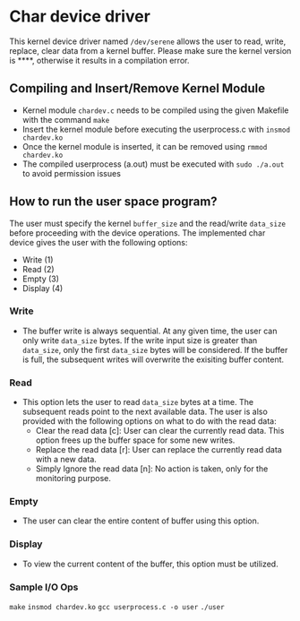 # Char device driver

This kernel device driver named `/dev/serene` allows the user to read, write, replace, clear data from a kernel buffer. 
Please make sure the kernel version is ****, otherwise it results in a compilation error.

## Compiling and Insert/Remove Kernel Module 
- Kernel module `chardev.c` needs to be compiled using the given Makefile with the command `make`
- Insert the kernel module before executing the userprocess.c with `insmod chardev.ko`
- Once the kernel module is inserted, it can be removed using `rmmod chardev.ko`
- The compiled userprocess (a.out) must be executed with `sudo ./a.out` to avoid permission issues

## How to run the user space program?

The user must specify the kernel `buffer_size` and the read/write `data_size` before proceeding with the device operations. The implemented char device gives the user with the following options:

- Write (1)
- Read (2)
- Empty (3)
- Display (4)

### Write

- The buffer write is always sequential. At any given time, the user can only write `data_size` bytes. If the write input size is greater than `data_size`, only the first `data_size` bytes will be considered. If the buffer is full, the subsequent writes will overwrite the exisiting buffer content.

### Read

- This option lets the user to read `data_size` bytes at a time. The subsequent reads  point to the next available data. The user is also provided with the following options on what to do with the read data:
    - Clear the read data [c]: User can clear the currently read data. This option frees up the buffer space for some new writes. 
    - Replace the read data [r]: User can replace the currently read data with a new data. 
    - Simply Ignore the read data [n]: No action is taken, only for the monitoring purpose.


### Empty

- The user can clear the entire content of buffer using this option. 

### Display

- To view the current content of the buffer, this option must be utilized.

### Sample I/O Ops
`make`
`insmod chardev.ko`
`gcc userprocess.c -o user`
`./user`

        

        

